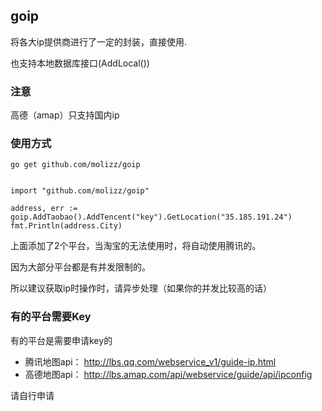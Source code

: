 ## goip

将各大ip提供商进行了一定的封装，直接使用.

也支持本地数据库接口(AddLocal())

### 注意

高德（amap）只支持国内ip

### 使用方式


`go get github.com/molizz/goip`

```golang

import "github.com/molizz/goip"

address, err := goip.AddTaobao().AddTencent("key").GetLocation("35.185.191.24")
fmt.Println(address.City)

```

上面添加了2个平台，当淘宝的无法使用时，将自动使用腾讯的。

因为大部分平台都是有并发限制的。

所以建议获取ip时操作时，请异步处理（如果你的并发比较高的话）

### 有的平台需要Key

有的平台是需要申请key的

- 腾讯地图api： http://lbs.qq.com/webservice_v1/guide-ip.html
- 高德地图api： http://lbs.amap.com/api/webservice/guide/api/ipconfig

请自行申请